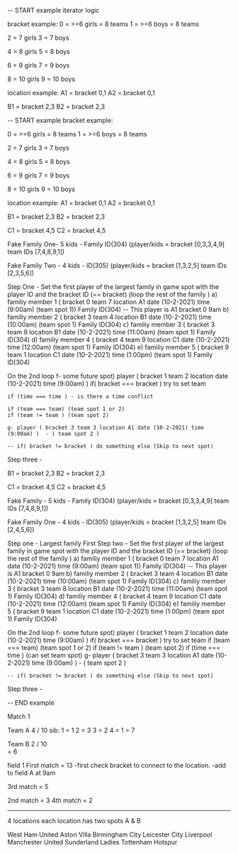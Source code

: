 -- START example iterator logic

bracket example:
0 = >=6 girls =  8 teams
1 = >=6 boys = 8 teams

2 = 7 girls
3 = 7 boys

4 = 8 girls
5 = 8 boys

6 = 9 girls
7 = 9 boys

8 = 10 girls
9 = 10 boys

location example: 
A1 = bracket 0,1 
A2 = bracket 0,1 

B1 = bracket 2,3 
B2 = bracket 2,3

-- START example
bracket example:

0 = >=6 girls =  8 teams
1 = >=6 boys = 8 teams

2 = 7 girls
3 = 7 boys

4 = 8 girls
5 = 8 boys

6 = 9 girls
7 = 9 boys

8 = 10 girls
9 = 10 boys

location example: 
A1 = bracket 0,1 
A2 = bracket 0,1

B1 = bracket 2,3
B2 = bracket 2,3

C1 = bracket 4,5
C2 = bracket 4,5


Fake Family One- 5 kids - Family ID(304) (player/kids = bracket [0,3,3,4,9] team IDs [7,4,8,9,1])

Fake Family Two -  4 kids - ID(305) (player/kids = bracket [1,3,2,5]  team IDs  [2,3,5,6])

Step One - Set the first player of the largest family in game spot with the player ID and the bracket ID (== bracket) (loop the rest of the family )
    a) familiy member 1 ( bracket 0 team 7 location A1 date (10-2-2021) time (9:00am) (team spot 1)) Family ID(304) -- This player is A1 bracket 0 9am
    b) familiy member 2 ( bracket 3 team 4 location B1 date (10-2-2021) time (10:00am) (team spot 1) Family ID(304)
    c) familiy member 3 ( bracket 3 team 8 location B1 date (10-2-2021) time (11:00am) (team spot 1) Family ID(304)
    d) familiy member 4 ( bracket 4 team 9 location C1 date (10-2-2021) time (12:00am) (team spot 1) Family ID(304)
    e) familiy member 5 ( bracket 9 team 1 location C1 date (10-2-2021) time (1:00pm) (team spot 1) Family ID(304)

On the 2nd loop
    f- some future spot) player ( bracket 1 team 2 location  date (10-2-2021) time (9:00am) )
    if( bracket === bracket ) try to set team 
    
    if (time === time ) - is there a time conflict 

    if (team === team) (team spot 1 or 2)
    if (team != team ) (team spot 2)
    
    g- player ( bracket 3 team 3 location A1 date (10-2-2021) time (9:00am) )  - ( team spot 2 )  

    -- if( bracket != bracket ) do something else (Skip to next spot)


Step three - 

B1 = bracket 2,3
B2 = bracket 2,3

C1 = bracket 4,5
C2 = bracket 4,5


Fake Family - 5 kids - Family ID(304) (player/kids = bracket [0,3,3,4,9] team IDs [7,4,8,9,1])

Fake Family One -  4 kids - ID(305) (player/kids = bracket [1,3,2,5]  team IDs  [2,4,5,6])

Step one - Largest family First 
Step two - Set the first player of the largest family in game spot with the player ID and the bracket ID (== bracket) (loop the rest of the family )
    a) familiy member 1 ( bracket 0 team 7 location A1 date (10-2-2021) time (9:00am) (team spot 1)) Family ID(304) -- This player is A1 bracket 0 9am
    b) familiy member 2 ( bracket 3 team 4 location B1 date (10-2-2021) time (10:00am) (team spot 1) Family ID(304)
    c) familiy member 3 ( bracket 3 team 8 location B1 date (10-2-2021) time (11:00am) (team spot 1) Family ID(304)
    d) familiy member 4 ( bracket 4 team 9 location C1 date (10-2-2021) time (12:00am) (team spot 1) Family ID(304)
    e) familiy member 5 ( bracket 9 team 1 location C1 date (10-2-2021) time (1:00pm) (team spot 1) Family ID(304)

On the 2nd loop
    f- some future spot) player ( bracket 1 team 2 location  date (10-2-2021) time (9:00am) )
    if( bracket === bracket ) try to set team
    if (team === team) (team spot 1 or 2)
    if (team != team ) (team spot 2)
    if (time === time ) (can set team spot)
    g- player ( bracket 3 team 3 location A1 date (10-2-2021) time (9:00am) )  - ( team spot 2 )  

    -- if( bracket != bracket ) do something else (Skip to next spot)


Step three - 



-- END example


Match 1

Team A 
4 / 10 
sib:
1 = 1
2 = 3
3 = 2
4 = 1
= 7

Team B
2 / 10  
= 6

field 1 
First match = 13 
-first check bracket to connect to the location. 
-add to field A at 9am

3rd match = 5   

2nd match = 3
4th match = 2

-------------


4 locations
each location has two spots A & B





West Ham United
Aston Villa
Birmingham City
Leicester City
Liverpool
Manchester United
Sunderland Ladies
Tottenham Hotspur